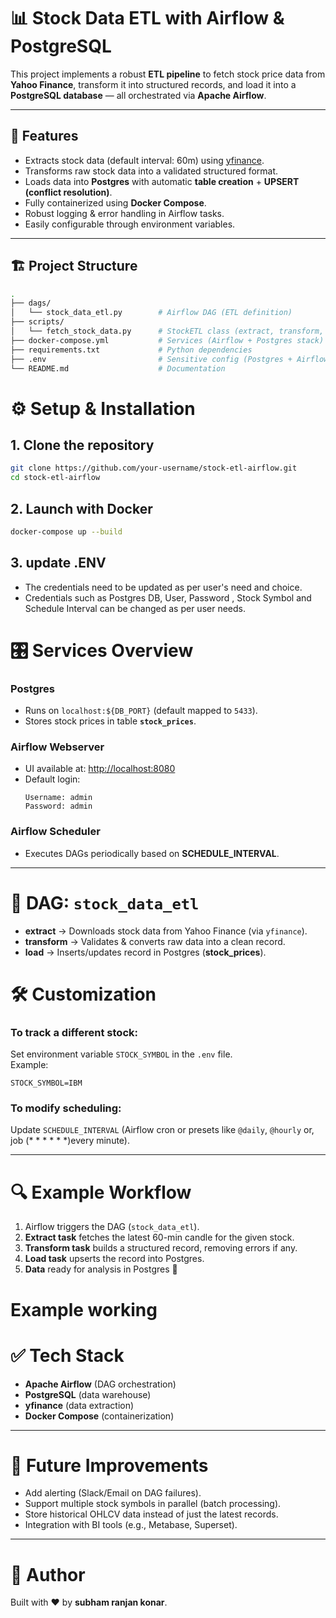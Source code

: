 # 📊 Stock Data ETL with Airflow & PostgreSQL  

This project implements a robust **ETL pipeline** to fetch stock price data from **Yahoo Finance**, transform it into structured records, and load it into a **PostgreSQL database** — all orchestrated via **Apache Airflow**.  

---

## 🚀 Features
- Extracts stock data (default interval: 60m) using [yfinance](https://pypi.org/project/yfinance/).  
- Transforms raw stock data into a validated structured format.  
- Loads data into **Postgres** with automatic **table creation** + **UPSERT (conflict resolution)**.  
- Fully containerized using **Docker Compose**.  
- Robust logging & error handling in Airflow tasks.  
- Easily configurable through environment variables.  

---

## 🏗️ Project Structure

```bash
.
├── dags/
│   └── stock_data_etl.py        # Airflow DAG (ETL definition)
├── scripts/
│   └── fetch_stock_data.py      # StockETL class (extract, transform, load)
├── docker-compose.yml           # Services (Airflow + Postgres stack)
├── requirements.txt             # Python dependencies
├── .env                         # Sensitive config (Postgres + Airflow secrets)
└── README.md                    # Documentation

```

# ⚙️ Setup & Installation

## 1. Clone the repository
```bash
git clone https://github.com/your-username/stock-etl-airflow.git
cd stock-etl-airflow
```

## 2. Launch with Docker
```bash
docker-compose up --build
```

## 3. update .ENV
- The credentials need to be updated as per user's need and choice.
- Credentials such as Postgres DB, User, Password , Stock Symbol and Schedule Interval can be changed as per user needs.

# 🎛️ Services Overview

### **Postgres**
- Runs on `localhost:${DB_PORT}` (default mapped to `5433`).  
- Stores stock prices in table **`stock_prices`**.  

### **Airflow Webserver**
- UI available at: [http://localhost:8080](http://localhost:8080)  
- Default login:
  ```text
  Username: admin
  Password: admin
  ```

### **Airflow Scheduler**
- Executes DAGs periodically based on **SCHEDULE_INTERVAL**.  

---

# 📑 DAG: `stock_data_etl`

- **extract** → Downloads stock data from Yahoo Finance (via `yfinance`).  
- **transform** → Validates & converts raw data into a clean record.  
- **load** → Inserts/updates record in Postgres (**stock_prices**).  

# 🛠️ Customization

### To track a different stock:
Set environment variable `STOCK_SYMBOL` in the `.env` file.  
Example:
```text
STOCK_SYMBOL=IBM
```

### To modify scheduling:
Update `SCHEDULE_INTERVAL` (Airflow cron or presets like `@daily`, `@hourly` or, job (* * * * * *)every minute).  

---

# 🔍 Example Workflow

1. Airflow triggers the DAG (`stock_data_etl`).  
2. **Extract task** fetches the latest 60-min candle for the given stock.  
3. **Transform task** builds a structured record, removing errors if any.  
4. **Load task** upserts the record into Postgres.  
5. **Data** ready for analysis in Postgres 🎉  

# Example working

# ✅ Tech Stack
- **Apache Airflow** (DAG orchestration)  
- **PostgreSQL** (data warehouse)  
- **yfinance** (data extraction)  
- **Docker Compose** (containerization)  

---

# 🧩 Future Improvements
- Add alerting (Slack/Email on DAG failures).  
- Support multiple stock symbols in parallel (batch processing).  
- Store historical OHLCV data instead of just the latest records.  
- Integration with BI tools (e.g., Metabase, Superset).  

---

# 👤 Author
Built with ❤️ by **subham ranjan konar**.  
